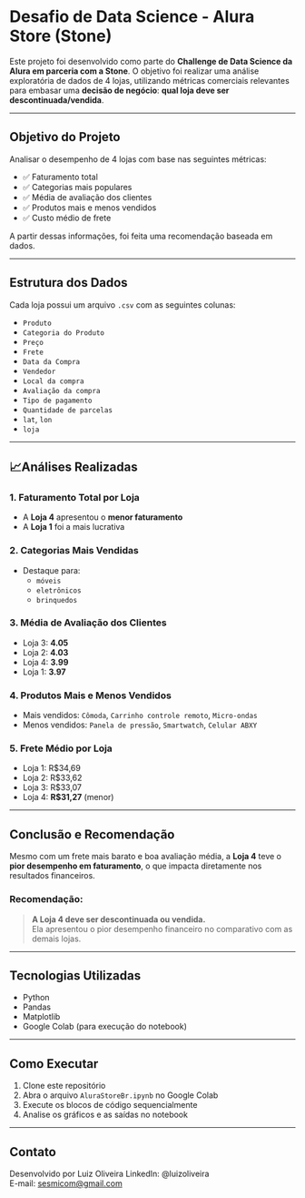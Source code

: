 #  Desafio de Data Science - Alura Store (Stone)

Este projeto foi desenvolvido como parte do **Challenge de Data Science da Alura em parceria com a Stone**. O objetivo foi realizar uma análise exploratória de dados de 4 lojas, utilizando métricas comerciais relevantes para embasar uma **decisão de negócio**: **qual loja deve ser descontinuada/vendida**.

---

##  Objetivo do Projeto

Analisar o desempenho de 4 lojas com base nas seguintes métricas:

- ✅ Faturamento total
- ✅ Categorias mais populares
- ✅ Média de avaliação dos clientes
- ✅ Produtos mais e menos vendidos
- ✅ Custo médio de frete

A partir dessas informações, foi feita uma recomendação baseada em dados.

---

##  Estrutura dos Dados

Cada loja possui um arquivo `.csv` com as seguintes colunas:

- `Produto`
- `Categoria do Produto`
- `Preço`
- `Frete`
- `Data da Compra`
- `Vendedor`
- `Local da compra`
- `Avaliação da compra`
- `Tipo de pagamento`
- `Quantidade de parcelas`
- `lat`, `lon`
- `loja`

---

## 📈Análises Realizadas

### 1. Faturamento Total por Loja
- A **Loja 4** apresentou o **menor faturamento**
- A **Loja 1** foi a mais lucrativa

### 2. Categorias Mais Vendidas
- Destaque para:
  - `móveis`
  - `eletrônicos`
  - `brinquedos`

### 3. Média de Avaliação dos Clientes
- Loja 3: **4.05**
- Loja 2: **4.03**
- Loja 4: **3.99**
- Loja 1: **3.97**

### 4. Produtos Mais e Menos Vendidos
- Mais vendidos: `Cômoda`, `Carrinho controle remoto`, `Micro-ondas`
- Menos vendidos: `Panela de pressão`, `Smartwatch`, `Celular ABXY`

### 5. Frete Médio por Loja
- Loja 1: R$34,69
- Loja 2: R$33,62
- Loja 3: R$33,07
- Loja 4: **R$31,27** (menor)

---

##  Conclusão e Recomendação

Mesmo com um frete mais barato e boa avaliação média, a **Loja 4** teve o **pior desempenho em faturamento**, o que impacta diretamente nos resultados financeiros.

###  Recomendação:
> **A Loja 4 deve ser descontinuada ou vendida.**  
Ela apresentou o pior desempenho financeiro no comparativo com as demais lojas.

---

## Tecnologias Utilizadas

- Python
- Pandas
- Matplotlib
- Google Colab (para execução do notebook)

---

## Como Executar

1. Clone este repositório
2. Abra o arquivo `AluraStoreBr.ipynb` no Google Colab
3. Execute os blocos de código sequencialmente
4. Analise os gráficos e as saídas no notebook

---

## Contato

Desenvolvido por Luiz Oliveira 
LinkedIn: @luizoliveira  
E-mail: sesmicom@gmail.com

